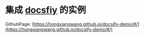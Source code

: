 # 集成 [docsfiy](https://docsify.js.org/#/zh-cn/) 的实例

GithubPage: [https://hongxiangwang.github.io/docsify-demo/#/](https://hongxiangwang.github.io/docsify-demo/#/)

